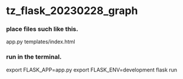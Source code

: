 # tz_flask_20230228_graph

### place files such like this.

  app.py
  templates/index.html


### run in the terminal.

  export FLASK_APP=app.py
  export FLASK_ENV=development
  flask run
